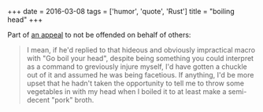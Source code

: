 +++
date = 2016-03-08
tags = ['humor', 'quote', 'Rust']
title = "boiling head"
+++

Part of [an appeal] to not be offended on behalf of others:

> I mean, if he\'d replied to that hideous and obviously impractical
> macro with \"Go boil your head\", despite being something you could
> interpret as a command to greviously injure myself, I\'d have gotten a
> chuckle out of it and assumed he was being facetious. If anything,
> I\'d be more upset that he hadn\'t taken the opportunity to tell me to
> throw some vegetables in with my head when I boiled it to at least
> make a semi-decent \"pork\" broth.

  [an appeal]: https://users.rust-lang.org/t/the-loop-keyword-doesnt-carry-its-weight/4872/22?u=tshepang
